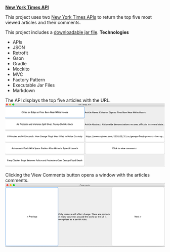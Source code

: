 <ins>**New York Times API**</ins>

This project uses two [New York Times APIs](https://developer.nytimes.com/apis) to return the top five most viewed articles
and their comments. 

This project includes a [downloadable jar file](build/libs/FinalProject-1.0-SNAPSHOT.jar). 
**Technologies**
<br/>
* APIs
* JSON
* Retrofit
* Gson
* Gradle
* Mockito
* MVC
* Factory Pattern
* Executable Jar Files
* Markdown

The API displays the top five articles with the URL. 
![Alt](screenshots/ArticleFrame.png "Main Application Frame")


Clicking the View Comments button opens a window with the articles comments. 
![Alt](screenshots/CommentFrame.png "Main Application Frame - Comments")